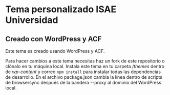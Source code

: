 # Tema personalizado ISAE Universidad
## Creado con WordPress y ACF

Este tema es creado usando WordPress y ACF.

Para hacer cambios a este tema necesitas haz un fork de este repositorio o clónalo en tu máquina local.
Instala este tema en tu carpeta _/themes_ dentro de _wp-content_ y correo `npm install` para instalar todas las dependencias de desarrollo.
En el archivo package.json cambia la línea dentro de scripts de browsersync después de la bandera --proxy al dominio del WordPress local.
